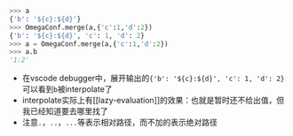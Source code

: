 ```python
>>> a
{'b': '${c}:${d}'}
>>> OmegaConf.merge(a,{'c':1,'d':2})
{'b': '${c}:${d}', 'c': 1, 'd': 2}
>>> a = OmegaConf.merge(a,{'c':1,'d':2})
>>> a.b
'1:2'
```
- 在vscode debugger中，展开输出的`{'b': '${c}:${d}', 'c': 1, 'd': 2}`可以看到`b`被interpolate了
- interpolate实际上有[[lazy-evaluation]]的效果：也就是暂时还不给出值，但我已经知道要去哪里找了
- 注意`.`，`..`，`...`等表示相对路径，而不加的表示绝对路径